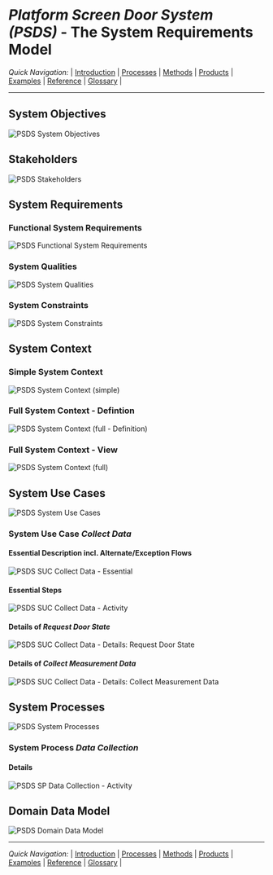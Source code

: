 # _Platform Screen Door System (PSDS)_ - The System Requirements Model


_Quick Navigation:_ | [Introduction](index.md) | [Processes](processes.md) | [Methods](methods.md) | [Products](products.md) | [Examples](examples.md) | [Reference](quick-reference.md) | [Glossary](glossary.md) |

---

## System Objectives

![PSDS System Objectives](images/en-ecomod-example-00-system-objectives-modelview.png)


## Stakeholders

![PSDS Stakeholders](images/en-ecomod-example-00-system-stakeholders-modelview.png)


## System Requirements

### Functional System Requirements

![PSDS Functional System Requirements](images/en-ecomod-example-00-system-funcreqt-modelview.png)

### System Qualities

![PSDS System Qualities](images/en-ecomod-example-00-system-qualities-modelview.png)

### System Constraints

![PSDS System Constraints](images/en-ecomod-example-00-system-constraints-modelview.png)


## System Context

### Simple System Context

![PSDS System Context (simple)](images/en-ecomod-example-00-system-context-simple-modelview.png)

### Full System Context - Defintion

![PSDS System Context (full - Definition)](images/en-ecomod-example-00-system-context-definition-modelview.png)

### Full System Context - View

![PSDS System Context (full)](images/en-ecomod-example-00-system-context-modelview.png)


## System Use Cases

![PSDS System Use Cases](images/en-ecomod-example-00-system-usecases-modelview.png)

### System Use Case _Collect Data_

#### Essential Description incl. Alternate/Exception Flows

![PSDS SUC Collect Data - Essential](images/en-ecomod-example-00-system-activities-collectdata-essential-modelview.png)

#### Essential Steps

![PSDS SUC Collect Data - Activity](images/en-ecomod-example-00-system-activities-collectdata-modelview.png)

#### Details of _Request Door State_

![PSDS SUC Collect Data - Details: Request Door State](images/en-ecomod-example-00-system-activities-requestdoorstate-modelview.png)

#### Details of _Collect Measurement Data_

![PSDS SUC Collect Data - Details: Collect Measurement Data](images/en-ecomod-example-00-system-activities-collectmeasurementdata-modelview.png)


## System Processes

![PSDS System Processes](images/en-ecomod-example-00-system-processes-modelview.png)

### System Process _Data Collection_

#### Details

![PSDS SP Data Collection - Activity](images/en-ecomod-example-00-system-processes-datacollector-modelview.png)


## Domain Data Model

![PSDS Domain Data Model](images/en-ecomod-example-00-system-domaindata-modelview.png)

---
_Quick Navigation:_ | [Introduction](index.md) | [Processes](processes.md) | [Methods](methods.md) | [Products](products.md) | [Examples](examples.md) | [Reference](quick-reference.md) | [Glossary](glossary.md) |
